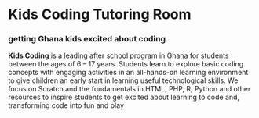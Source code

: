 # Kids Coding Tutoring Room

### getting Ghana kids excited about coding

**Kids Coding** is a leading after school program in Ghana for students between the ages of 6 – 17 years. Students learn to explore basic coding concepts with engaging activities in an all-hands-on learning environment to give children an early start in learning useful technological skills. We focus on Scratch and the fundamentals in HTML, PHP, R, Python and other resources to inspire students to get excited about learning to code and, transforming code into fun and play
